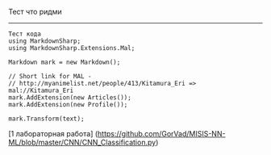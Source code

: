 Тест что ридми
***
```
Тест кода
using MarkdownSharp;
using MarkdownSharp.Extensions.Mal;

Markdown mark = new Markdown();

// Short link for MAL - 
// http://myanimelist.net/people/413/Kitamura_Eri => mal://Kitamura_Eri
mark.AddExtension(new Articles()); 
mark.AddExtension(new Profile());

mark.Transform(text);
```
[1 лабораторная работа] (https://github.com/GorVad/MISIS-NN-ML/blob/master/CNN/CNN_Classification.py)
